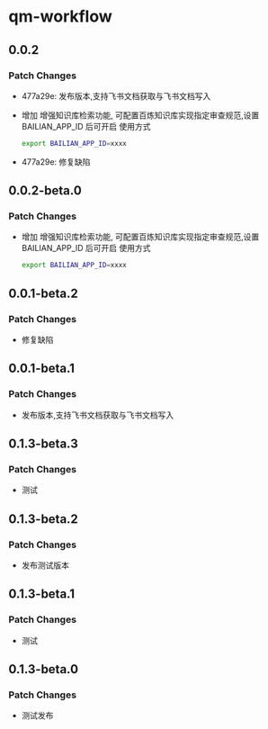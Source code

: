 # qm-workflow

## 0.0.2

### Patch Changes

-   477a29e: 发布版本,支持飞书文档获取与飞书文档写入
-   增加 增强知识库检索功能, 可配置百炼知识库实现指定审查规范,设置 BAILIAN_APP_ID 后可开启
    使用方式

    ```bash
    export BAILIAN_APP_ID=xxxx

    ```

-   477a29e: 修复缺陷

## 0.0.2-beta.0

### Patch Changes

-   增加 增强知识库检索功能, 可配置百炼知识库实现指定审查规范,设置 BAILIAN_APP_ID 后可开启
    使用方式

    ```bash
    export BAILIAN_APP_ID=xxxx

    ```

## 0.0.1-beta.2

### Patch Changes

-   修复缺陷

## 0.0.1-beta.1

### Patch Changes

-   发布版本,支持飞书文档获取与飞书文档写入

## 0.1.3-beta.3

### Patch Changes

-   测试

## 0.1.3-beta.2

### Patch Changes

-   发布测试版本

## 0.1.3-beta.1

### Patch Changes

-   测试

## 0.1.3-beta.0

### Patch Changes

-   测试发布
